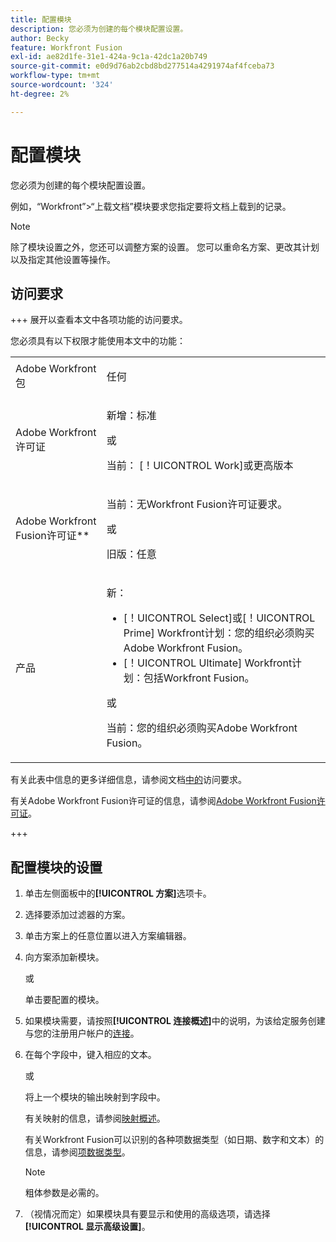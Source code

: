 ```yaml
---
title: 配置模块
description: 您必须为创建的每个模块配置设置。
author: Becky
feature: Workfront Fusion
exl-id: ae82d1fe-31e1-424a-9c1a-42dc1a20b749
source-git-commit: e0d9d76ab2cbd8bd277514a4291974af4fceba73
workflow-type: tm+mt
source-wordcount: '324'
ht-degree: 2%

---
```


# 配置模块

您必须为创建的每个模块配置设置。

例如，“Workfront”>“上载文档”模块要求您指定要将文档上载到的记录。

>[!NOTE]
>
>除了模块设置之外，您还可以调整方案的设置。 您可以重命名方案、更改其计划以及指定其他设置等操作。

## 访问要求

+++ 展开以查看本文中各项功能的访问要求。

您必须具有以下权限才能使用本文中的功能：

<table style="table-layout:auto">
 <col> 
 <col> 
 <tbody> 
  <tr> 
   <td role="rowheader">Adobe Workfront包</td> 
   <td> <p>任何</p> </td> 
  </tr> 
  <tr data-mc-conditions=""> 
   <td role="rowheader">Adobe Workfront许可证</td> 
   <td> <p>新增：标准</p><p>或</p><p>当前： [！UICONTROL Work]或更高版本</p> </td> 
  </tr> 
  <tr> 
   <td role="rowheader">Adobe Workfront Fusion许可证**</td> 
   <td>
   <p>当前：无Workfront Fusion许可证要求。</p>
   <p>或</p>
   <p>旧版：任意 </p>
   </td> 
  </tr> 
  <tr> 
   <td role="rowheader">产品</td> 
   <td>
   <p>新：</p> <ul><li>[！UICONTROL Select]或[！UICONTROL Prime] Workfront计划：您的组织必须购买Adobe Workfront Fusion。</li><li>[！UICONTROL Ultimate] Workfront计划：包括Workfront Fusion。</li></ul>
   <p>或</p>
   <p>当前：您的组织必须购买Adobe Workfront Fusion。</p>
   </td> 
  </tr>
 </tbody> 
</table>

有关此表中信息的更多详细信息，请参阅文档[中的](/help/workfront-fusion/references/licenses-and-roles/access-level-requirements-in-documentation.md)访问要求。

有关Adobe Workfront Fusion许可证的信息，请参阅[Adobe Workfront Fusion许可证](/help/workfront-fusion/set-up-and-manage-workfront-fusion/licensing-operations-overview/license-automation-vs-integration.md)。

+++

## 配置模块的设置

1. 单击左侧面板中的&#x200B;**[!UICONTROL 方案]**&#x200B;选项卡。
1. 选择要添加过滤器的方案。
1. 单击方案上的任意位置以进入方案编辑器。
1. 向方案添加新模块。

   或

   单击要配置的模块。

1. 如果模块需要，请按照&#x200B;**[!UICONTROL 连接概述]**&#x200B;中的说明，为该给定服务创建与您的注册用户帐户的[连接](/help/workfront-fusion/get-started-with-fusion/understand-fusion/connection-overview.md)。
1. 在每个字段中，键入相应的文本。

   或

   将上一个模块的输出映射到字段中。

   有关映射的信息，请参阅[映射概述](/help/workfront-fusion/get-started-with-fusion/understand-fusion/mapping-overview.md)。

   有关Workfront Fusion可以识别的各种项数据类型（如日期、数字和文本）的信息，请参阅[项数据类型](/help/workfront-fusion/references/mapping-panel/data-types/item-data-types.md)。

   >[!NOTE]
   >
   >粗体参数是必需的。

1. （视情况而定）如果模块具有要显示和使用的高级选项，请选择&#x200B;**[!UICONTROL 显示高级设置]**。
